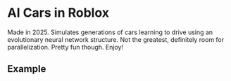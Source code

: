 # AI Cars in Roblox

Made in 2025. Simulates generations of cars learning to drive using an evolutionary neural network structure. Not the greatest, definitely room for parallelization. Pretty fun though. Enjoy!

## Example
